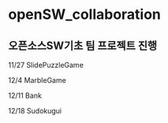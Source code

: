 # openSW_collaboration
## 오픈소스SW기초 팀 프로젝트 진행

11/27
SlidePuzzleGame

12/4
MarbleGame

12/11
Bank

12/18
Sudokugui
